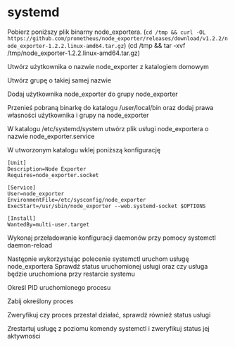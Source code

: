 # systemd
Pobierz poniższy plik binarny node_exportera.
(`cd /tmp && curl -OL https://github.com/prometheus/node_exporter/releases/download/v1.2.2/node_exporter-1.2.2.linux-amd64.tar.gz`)
(cd /tmp && tar -xvf /tmp/node_exporter-1.2.2.linux-amd64.tar.gz)

Utwórz użytkownika o nazwie node_exporter z katalogiem domowym

Utwórz grupę o takiej samej nazwie

Dodaj użytkownika node_exporter do grupy node_exporter

Przenieś pobraną binarkę do katalogu /user/local/bin oraz dodaj prawa własności użytkownika i grupy na node_exporter

W katalogu /etc/systemd/system utwórz plik usługi node_exportera o nazwie node_exporter.service

W utworzonym katalogu wklej poniższą konfigurację
```text
[Unit]
Description=Node Exporter
Requires=node_exporter.socket

[Service]
User=node_exporter
EnvironmentFile=/etc/sysconfig/node_exporter
ExecStart=/usr/sbin/node_exporter --web.systemd-socket $OPTIONS

[Install]
WantedBy=multi-user.target
```
Wykonaj przeładowanie konfiguracji daemonów przy pomocy systemctl daemon-reload

Następnie wykorzystując polecenie systemctl uruchom usługę node_exportera Sprawdź status uruchomionej usługi oraz czy usługa będzie uruchomiona przy restarcie systemu

Określ PID uruchomionego procesu

Zabij określony proces

Zweryfikuj czy proces przestał działać, sprawdź również status usługi

Zrestartuj usługę z poziomu komendy systemctl i zweryfikuj status jej aktywności